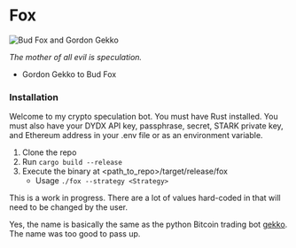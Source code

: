 # Fox

![Bud Fox and Gordon Gekko](https://pophistorydig.com/wp-content/uploads/2010/02/bud-fox-gordon-gekko-310.jpg)

*The mother of all evil is speculation.*
- Gordon Gekko to Bud Fox

### Installation

Welcome to my crypto speculation bot.
You must have Rust installed.
You must also have your DYDX API key, passphrase, secret, STARK private key, and Ethereum address in your .env file or as an environment variable.

1. Clone the repo
2. Run `cargo build --release`
3. Execute the binary at <path_to_repo>/target/release/fox
    - Usage `./fox --strategy <Strategy>`

This is a work in progress. There are a lot of values hard-coded in that will need to be changed by the user.

Yes, the name is basically the same as the python Bitcoin trading bot [gekko](https://github.com/askmike/gekko). The name was too good to pass up.

